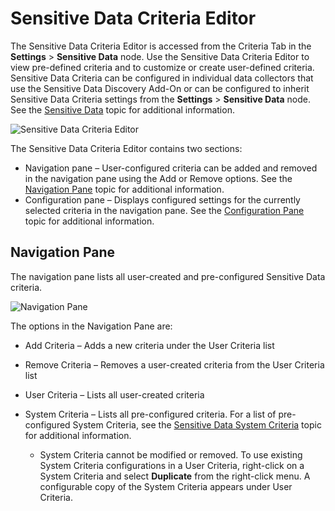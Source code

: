 # Sensitive Data Criteria Editor

The Sensitive Data Criteria Editor is accessed from the Criteria Tab in the
**Settings** > **Sensitive Data** node. Use the Sensitive Data Criteria Editor to view pre-defined
criteria and to customize or create user-defined criteria. Sensitive Data Criteria can be configured
in individual data collectors that use the Sensitive Data Discovery Add-On or can be configured to
inherit Sensitive Data Criteria settings from the **Settings** > **Sensitive Data** node. See the
[Sensitive Data](/versioned_docs/enterpriseauditor_11.6/enterpriseauditor/admin/settings/sensitivedata/overview.md)
topic for additional information.

![Sensitive Data Criteria Editor](/img/versioned_docs/enterpriseauditor_11.6/enterpriseauditor/sensitivedatadiscovery/criteriaeditor/sensitivdatacriteriaeditor.webp)

The Sensitive Data Criteria Editor contains two sections:

- Navigation pane – User-configured criteria can be added and removed in the navigation pane using
  the Add or Remove options. See the [Navigation Pane](#navigation-pane) topic for additional
  information.
- Configuration pane – Displays configured settings for the currently selected criteria in the
  navigation pane. See the
  [Configuration Pane](/versioned_docs/enterpriseauditor_11.6/enterpriseauditor/sensitivedatadiscovery/criteriaeditor/configuration.md)
  topic for additional information.

## Navigation Pane

The navigation pane lists all user-created and pre-configured Sensitive Data criteria.

![Navigation Pane](/img/versioned_docs/enterpriseauditor_11.6/enterpriseauditor/sensitivedatadiscovery/criteriaeditor/navigationpane.webp)

The options in the Navigation Pane are:

- Add Criteria – Adds a new criteria under the User Criteria list
- Remove Criteria – Removes a user-created criteria from the User Criteria list
- User Criteria – Lists all user-created criteria
- System Criteria – Lists all pre-configured criteria. For a list of pre-configured System Criteria,
  see the
  [Sensitive Data System Criteria](/versioned_docs/enterpriseauditor_11.6/enterpriseauditor/sensitivedatadiscovery/systemcriteria.md)
  topic for additional information.

    - System Criteria cannot be modified or removed. To use existing System Criteria configurations
      in a User Criteria, right-click on a System Criteria and select **Duplicate** from the
      right-click menu. A configurable copy of the System Criteria appears under User Criteria.
